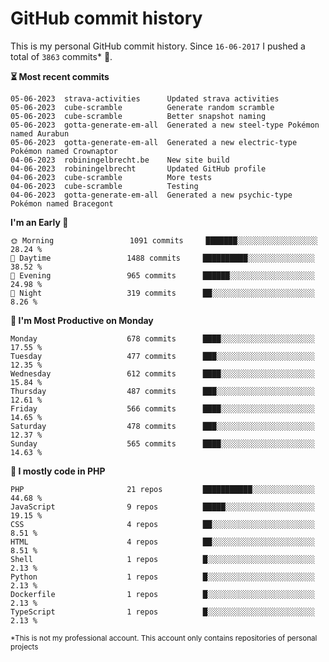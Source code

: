 # GitHub commit history
This is my personal GitHub commit history. Since <!--START_SECTION:first-commit-date-->`16-06-2017`<!--END_SECTION:first-commit-date--> I pushed a total of <!--START_SECTION:total-commit-count-->`3863`<!--END_SECTION:total-commit-count--> commits* 🎉.

<!--START_SECTION:most-recent-commits-->
**⏳ Most recent commits**
                                        
```text
05-06-2023  strava-activities      Updated strava activities
05-06-2023  cube-scramble          Generate random scramble
05-06-2023  cube-scramble          Better snapshot naming
05-06-2023  gotta-generate-em-all  Generated a new steel-type Pokémon named Aurabun
05-06-2023  gotta-generate-em-all  Generated a new electric-type Pokémon named Crownaptor
04-06-2023  robiningelbrecht.be    New site build
04-06-2023  robiningelbrecht       Updated GitHub profile
04-06-2023  cube-scramble          More tests
04-06-2023  cube-scramble          Testing
04-06-2023  gotta-generate-em-all  Generated a new psychic-type Pokémon named Bracegont
```
<!--END_SECTION:most-recent-commits-->  

<!--START_SECTION:commits-per-day-time-->
**I&#039;m an Early 🐤**

```text
🌞 Morning                 1091 commits     ███████░░░░░░░░░░░░░░░░░░   28.24 %
🌆 Daytime                 1488 commits     ██████████░░░░░░░░░░░░░░░   38.52 %
🌃 Evening                 965 commits      ██████░░░░░░░░░░░░░░░░░░░   24.98 %
🌙 Night                   319 commits      ██░░░░░░░░░░░░░░░░░░░░░░░   8.26 %
```
<!--END_SECTION:commits-per-day-time-->  

<!--START_SECTION:commits-per-weekday-->
**📅 I&#039;m Most Productive on Monday**

```text
Monday                    678 commits      ████░░░░░░░░░░░░░░░░░░░░░   17.55 %
Tuesday                   477 commits      ███░░░░░░░░░░░░░░░░░░░░░░   12.35 %
Wednesday                 612 commits      ████░░░░░░░░░░░░░░░░░░░░░   15.84 %
Thursday                  487 commits      ███░░░░░░░░░░░░░░░░░░░░░░   12.61 %
Friday                    566 commits      ████░░░░░░░░░░░░░░░░░░░░░   14.65 %
Saturday                  478 commits      ███░░░░░░░░░░░░░░░░░░░░░░   12.37 %
Sunday                    565 commits      ████░░░░░░░░░░░░░░░░░░░░░   14.63 %
```
<!--END_SECTION:commits-per-weekday-->  

<!--START_SECTION:repos-per-language-->
**💬 I mostly code in PHP**

```text
PHP                       21 repos         ███████████░░░░░░░░░░░░░░   44.68 %
JavaScript                9 repos          █████░░░░░░░░░░░░░░░░░░░░   19.15 %
CSS                       4 repos          ██░░░░░░░░░░░░░░░░░░░░░░░   8.51 %
HTML                      4 repos          ██░░░░░░░░░░░░░░░░░░░░░░░   8.51 %
Shell                     1 repos          █░░░░░░░░░░░░░░░░░░░░░░░░   2.13 %
Python                    1 repos          █░░░░░░░░░░░░░░░░░░░░░░░░   2.13 %
Dockerfile                1 repos          █░░░░░░░░░░░░░░░░░░░░░░░░   2.13 %
TypeScript                1 repos          █░░░░░░░░░░░░░░░░░░░░░░░░   2.13 %
```
<!--END_SECTION:repos-per-language-->  

<sub>*This is not my professional account. This account only contains repositories of personal projects</sub>
